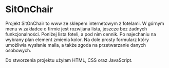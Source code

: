 # SitOnChair

Projekt SitOnChair to www ze sklepem internetowym z fotelami.
W górnym menu w zakładce o firmie jest rozwijana lista, jeszcze bez żadnych funkcjonalności.
Poniżej lista foteli, a pod nim cennik. Po najechaniu na wybrany plan element zmienia kolor.
Na dole prosty formularz który umożliwia wysłanie maila, a także zgoda na przetwarzanie danych osobowych.

Do stworzenia projektu użyłam HTML, CSS oraz JavaScript.
